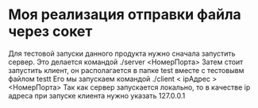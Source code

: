# Моя реализация отправки файла через сокет

Для тестовой запуски данного продукта нужно сначала запустить сервер. Это делается командой ./server <НомерПорта>
Затем стоит запустить клиент, он располагается в папке test вместе с тестовывм файлом testt
Его мы запускаем командой ./client < ipАдрес > <НомерПорта>
Так как сервер запускается локально, то в качестве ip адреса при запуске клиента нужно указать 127.0.0.1
